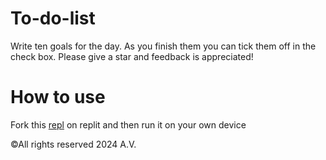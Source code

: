 # To-do-list
Write ten goals for the day. As you finish them you can tick them off in the check box.  Please give a star and feedback is appreciated! 
# How to use
Fork this <a href = "https://replit.com/@SuperSaiyanCoding/To-do-list?v=1#favicon.ico">repl</a> on replit and then run it on your own device

©All rights reserved 2024 A.V.

